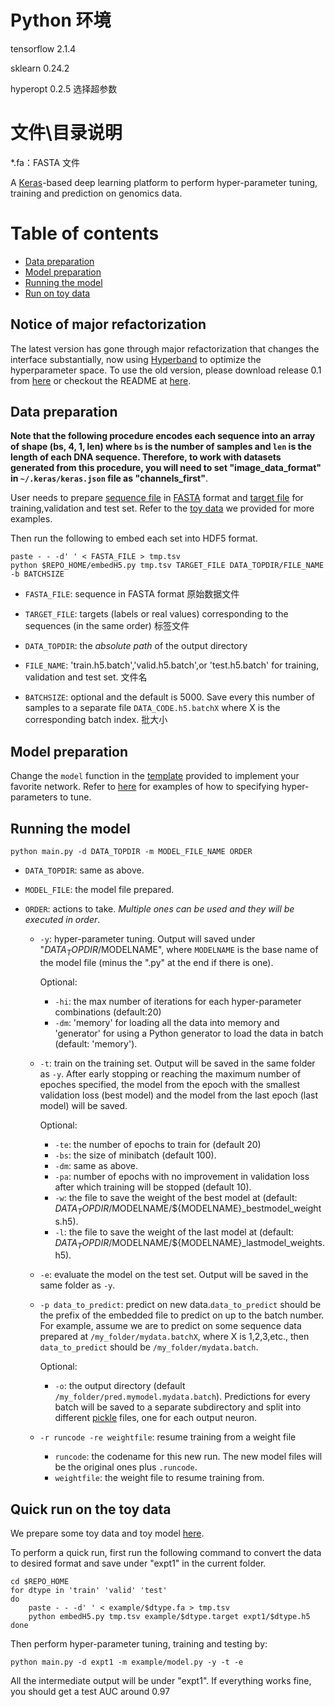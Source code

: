 # Python 环境
tensorflow 2.1.4

sklearn 0.24.2

hyperopt 0.2.5	选择超参数

# 文件\目录说明
*.fa：FASTA 文件


A [Keras](https://keras.io/)-based deep learning platform to perform hyper-parameter tuning, training and prediction on genomics data.

Table of contents
=================

<!--ts-->
* [Data preparation](#data-preparation)
* [Model preparation](#model-preparation)
* [Running the model](#running-the-model)
* [Run on toy data](#quick-run-on-the-toy-data)
<!--te-->

## Notice of major refactorization

The latest version has gone through major refactorization that changes the interface substantially, now using [Hyperband](https://github.com/zygmuntz/hyperband) to optimize the hyperparameter space. To use the old version, please download release 0.1 from [here](https://github.com/gifford-lab/Keras-genomics/releases) or checkout the README at [here](https://github.com/gifford-lab/Keras-genomics/tree/v0.1).


## Data preparation

**Note that the following procedure encodes each sequence into an array of shape (bs, 4, 1, len) where `bs` is the number of samples and `len` is the length of each DNA sequence. Therefore, to work with datasets generated from this procedure, you will need to set "image_data_format" in `~/.keras/keras.json` file as "channels_first"**.

User needs to prepare [sequence file](https://github.com/gifford-lab/Keras-genomics/blob/master/example/train.fa) in [FASTA](https://en.wikipedia.org/wiki/FASTA_format) format and [target file](https://github.com/gifford-lab/Keras-genomics/blob/master/example/train.target) for training,validation and test set. Refer to the [toy data](https://github.com/gifford-lab/Keras-genomics/blob/master/example/) we provided for more examples.

Then run the following to embed each set into HDF5 format.


```
paste - - -d' ' < FASTA_FILE > tmp.tsv
python $REPO_HOME/embedH5.py tmp.tsv TARGET_FILE DATA_TOPDIR/FILE_NAME  -b BATCHSIZE
```


+ `FASTA_FILE`: sequence in FASTA format
原始数据文件

+ `TARGET_FILE`: targets (labels or real values) corresponding to the sequences (in the same order)
标签文件  

+ `DATA_TOPDIR`: the *absolute path* of the output directory  

+ `FILE_NAME`: 'train.h5.batch','valid.h5.batch',or 'test.h5.batch' for training, validation and test set.
文件名  

+ `BATCHSIZE`: optional and the default is 5000. Save every this number of samples to a separate file `DATA_CODE.h5.batchX` where X is the corresponding batch index.
批大小


## Model preparation
Change the `model` function in the [template](https://github.com/gifford-lab/Keras-genomics/blob/master/example/model.py) provided to implement your favorite network. Refer to [here](https://github.com/zygmuntz/hyperband/blob/master/defs/keras_mlp.py) for examples of how to specifying hyper-parameters to tune.

## Running the model

```
python main.py -d DATA_TOPDIR -m MODEL_FILE_NAME ORDER
```

+ `DATA_TOPDIR`: same as above.
+ `MODEL_FILE`: the model file prepared.
+ `ORDER`: actions to take. *Multiple ones can be used and they will be executed in order*. 

	+ `-y`: hyper-parameter tuning. Output will saved under "$DATA_TOPDIR/$MODELNAME", where `MODELNAME` is the base name of the model file (minus the ".py" at the end if there is one).
	
		Optional:
		+	`-hi`: the max number of iterations for each hyper-parameter combinations (default:20)
		+	`-dm`: 'memory' for loading all the data into memory and 'generator' for using a Python generator to load the data in batch (default: 'memory').
	+ `-t`: train on the training set. Output will be saved in the same folder as `-y`. After early stopping or reaching the maximum number of epoches specified, the model from the epoch with the smallest validation loss (best model) and the model from the last epoch (last model) will be saved.
	
		Optional:
		+	`-te`: the number of epochs to train for (default 20)
		+	`-bs`: the size of minibatch (default 100).
		+   `-dm`: same as above.
		+   `-pa`: number of epochs with no improvement in validation loss after which training will be stopped (default 10).
		+   `-w`: the file to save the weight of the best model at (default: $DATA_TOPDIR/$MODELNAME/${MODELNAME}_bestmodel_weights.h5).
		+   `-l`: the file to save the weight of the last model at (default: $DATA_TOPDIR/$MODELNAME/${MODELNAME}_lastmodel_weights.h5).

	+ `-e`: evaluate the model on the test set. Output will be saved in the same folder as `-y`.
	+ `-p data_to_predict`: predict on new data.`data_to_predict` should be the prefix of the embedded file to predict on up to the batch number. For example, assume we are to predict on some sequence data prepared at `/my_folder/mydata.batchX`, where X is 1,2,3,etc., then `data_to_predict` should be `/my_folder/mydata.batch`.
	
		Optional:	
		+	`-o`: the output directory (default `/my_folder/pred.mymodel.mydata.batch`). Predictions for every batch will be saved to a separate subdirectory and split into different [pickle](https://wiki.python.org/moin/UsingPickle) files, one for each output neuron.
		
	+ `-r runcode -re weightfile`: resume training from a weight file
		+	`runcode`: the codename for this new run. The new model files will be the original ones plus `.runcode`. 
		+	`weightfile`: the weight file to resume training from.


## Quick run on the toy data
We prepare some toy data and toy model [here](https://github.com/gifford-lab/Keras-genomics/blob/master/example/). 

To perform a quick run, first run the following command to convert the data to desired format and save under "expt1" in the current folder.

```
cd $REPO_HOME
for dtype in 'train' 'valid' 'test'
do
	paste - - -d' ' < example/$dtype.fa > tmp.tsv
	python embedH5.py tmp.tsv example/$dtype.target expt1/$dtype.h5
done
```

Then perform hyper-parameter tuning, training and testing by:

```
python main.py -d expt1 -m example/model.py -y -t -e
```
All the intermediate output will be under "expt1". If everything works fine, you should get a test AUC around 0.97
